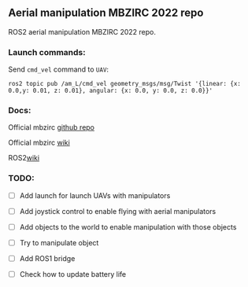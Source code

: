 ## Aerial manipulation MBZIRC 2022 repo

ROS2 aerial manipulation MBZIRC 2022 repo. 

### Launch commands: 

Send `cmd_vel` command to `UAV`: 

```
ros2 topic pub /am_L/cmd_vel geometry_msgs/msg/Twist '{linear: {x: 0.0,y: 0.01, z: 0.01}, angular: {x: 0.0, y: 0.0, z: 0.0}}'
```

### Docs: 

Official mbzirc [github repo](https://github.com/osrf/mbzirc)

Official mbzirc [wiki](https://github.com/osrf/mbzirc/wiki)

ROS2[wiki](https://docs.ros.org/en/foxy/index.html) 


### TODO: 

- [ ] Add launch for launch UAVs with manipulators 
- [ ] Add joystick control to enable flying with aerial manipulators
- [ ] Add objects to the world to enable manipulation with those objects
- [ ] Try to manipulate object 
- [ ] Add ROS1 bridge 
- [ ] Check how to update battery life 

